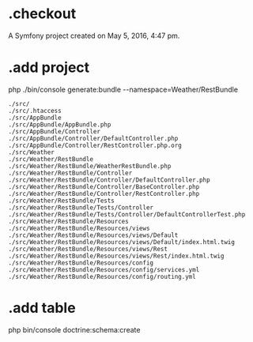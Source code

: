 .checkout
=========

A Symfony project created on May 5, 2016, 4:47 pm.

.add project
=========
php ./bin/console generate:bundle --namespace=Weather/RestBundle
```
./src/
./src/.htaccess
./src/AppBundle
./src/AppBundle/AppBundle.php
./src/AppBundle/Controller
./src/AppBundle/Controller/DefaultController.php
./src/AppBundle/Controller/RestController.php.org
./src/Weather
./src/Weather/RestBundle
./src/Weather/RestBundle/WeatherRestBundle.php
./src/Weather/RestBundle/Controller
./src/Weather/RestBundle/Controller/DefaultController.php
./src/Weather/RestBundle/Controller/BaseController.php
./src/Weather/RestBundle/Controller/RestController.php
./src/Weather/RestBundle/Tests
./src/Weather/RestBundle/Tests/Controller
./src/Weather/RestBundle/Tests/Controller/DefaultControllerTest.php
./src/Weather/RestBundle/Resources
./src/Weather/RestBundle/Resources/views
./src/Weather/RestBundle/Resources/views/Default
./src/Weather/RestBundle/Resources/views/Default/index.html.twig
./src/Weather/RestBundle/Resources/views/Rest
./src/Weather/RestBundle/Resources/views/Rest/index.html.twig
./src/Weather/RestBundle/Resources/config
./src/Weather/RestBundle/Resources/config/services.yml
./src/Weather/RestBundle/Resources/config/routing.yml
```

.add table
=========
php bin/console doctrine:schema:create
